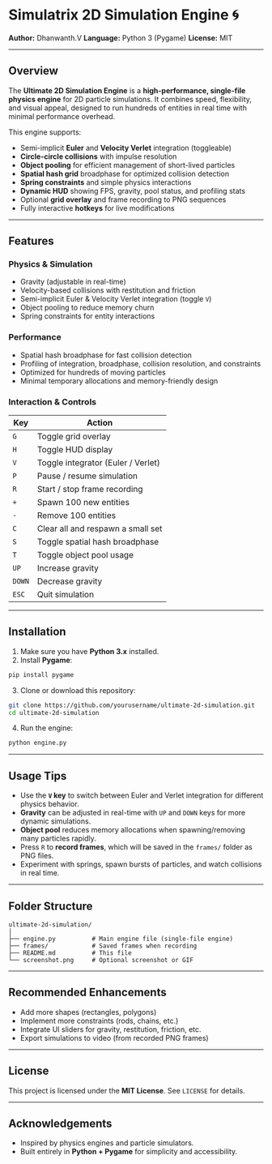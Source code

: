 # Simulatrix 2D Simulation Engine 🌀


**Author:** Dhanwanth.V
**Language:** Python 3 (Pygame)
**License:** MIT

---

## Overview

The **Ultimate 2D Simulation Engine** is a **high-performance, single-file physics engine** for 2D particle simulations. It combines speed, flexibility, and visual appeal, designed to run hundreds of entities in real time with minimal performance overhead.

This engine supports:

* Semi-implicit **Euler** and **Velocity Verlet** integration (toggleable)
* **Circle-circle collisions** with impulse resolution
* **Object pooling** for efficient management of short-lived particles
* **Spatial hash grid** broadphase for optimized collision detection
* **Spring constraints** and simple physics interactions
* **Dynamic HUD** showing FPS, gravity, pool status, and profiling stats
* Optional **grid overlay** and frame recording to PNG sequences
* Fully interactive **hotkeys** for live modifications

---

## Features

### Physics & Simulation

* Gravity (adjustable in real-time)
* Velocity-based collisions with restitution and friction
* Semi-implicit Euler & Velocity Verlet integration (toggle `V`)
* Object pooling to reduce memory churn
* Spring constraints for entity interactions

### Performance

* Spatial hash broadphase for fast collision detection
* Profiling of integration, broadphase, collision resolution, and constraints
* Optimized for hundreds of moving particles
* Minimal temporary allocations and memory-friendly design

### Interaction & Controls

| Key    | Action                             |
| ------ | ---------------------------------- |
| `G`    | Toggle grid overlay                |
| `H`    | Toggle HUD display                 |
| `V`    | Toggle integrator (Euler / Verlet) |
| `P`    | Pause / resume simulation          |
| `R`    | Start / stop frame recording       |
| `+`    | Spawn 100 new entities             |
| `-`    | Remove 100 entities                |
| `C`    | Clear all and respawn a small set  |
| `S`    | Toggle spatial hash broadphase     |
| `T`    | Toggle object pool usage           |
| `UP`   | Increase gravity                   |
| `DOWN` | Decrease gravity                   |
| `ESC`  | Quit simulation                    |

---

## Installation

1. Make sure you have **Python 3.x** installed.
2. Install **Pygame**:

```bash
pip install pygame
```

3. Clone or download this repository:

```bash
git clone https://github.com/yourusername/ultimate-2d-simulation.git
cd ultimate-2d-simulation
```

4. Run the engine:

```bash
python engine.py
```

---

## Usage Tips

* Use the **`V` key** to switch between Euler and Verlet integration for different physics behavior.
* **Gravity** can be adjusted in real-time with `UP` and `DOWN` keys for more dynamic simulations.
* **Object pool** reduces memory allocations when spawning/removing many particles rapidly.
* Press `R` to **record frames**, which will be saved in the `frames/` folder as PNG files.
* Experiment with springs, spawn bursts of particles, and watch collisions in real time.

---

## Folder Structure

```
ultimate-2d-simulation/
│
├── engine.py          # Main engine file (single-file engine)
├── frames/            # Saved frames when recording
├── README.md          # This file
└── screenshot.png     # Optional screenshot or GIF
```

---

## Recommended Enhancements

* Add more shapes (rectangles, polygons)
* Implement more constraints (rods, chains, etc.)
* Integrate UI sliders for gravity, restitution, friction, etc.
* Export simulations to video (from recorded PNG frames)

---

## License

This project is licensed under the **MIT License**. See `LICENSE` for details.

---

## Acknowledgements

* Inspired by physics engines and particle simulators.
* Built entirely in **Python + Pygame** for simplicity and accessibility.
